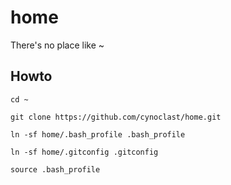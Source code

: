 # home

There's no place like ~


## Howto

`cd ~`

`git clone https://github.com/cynoclast/home.git`

`ln -sf home/.bash_profile .bash_profile`

`ln -sf home/.gitconfig .gitconfig`

`source .bash_profile`
